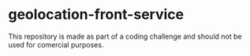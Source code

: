 # geolocation-front-service
This repository is made as part of a coding challenge and should not be used for comercial purposes.
